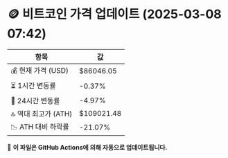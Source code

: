 # 🪙 비트코인 가격 업데이트 (2025-03-08 07:42)

| 항목                | 값 |
|--------------------|----------------|
| 💰 현재 가격 (USD) | $86046.05 |
| ⏳ 1시간 변동률    | -0.37% |
| 📆 24시간 변동률   | -4.97% |
| 🔝 역대 최고가 (ATH) | $109021.48 |
| 📉 ATH 대비 하락률 | -21.07% |

🔄 **이 파일은 GitHub Actions에 의해 자동으로 업데이트됩니다.**
